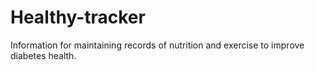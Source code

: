 # Healthy-tracker
Information for maintaining records of nutrition and exercise to improve diabetes health.
